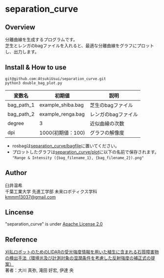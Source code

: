 # separation_curve
## Overview
分離曲線を生成するプログラムです。  
芝生とレンガのbagファイルを入れると、最適な分離曲線をグラフにプロットし、出力します。


## Install & How to use
```
git@github.com:AtsukiUsui/separation_curve.git
python3 double_bag_plot.py
```

| 変数名     | 初期値            | 説明                | 
| ---------- | ----------------- | ------------------- | 
| bag_path_1 | example_shiba.bag | 芝生のbagファイル   | 
| bag_path_2 | example_renga.bag | レンガのbagファイル | 
| degree     | 3                 | 近似曲線の次数      | 
| dpi     | 1000(初期値：100)                | グラフの解像度   | 

* rosbagは[separation_curve/bagfile](/bagfile)に置いてください。
* プロットしたグラフは[separation_curve/plot](/plot)に以下の名前で保存されます。  
``"Range & Intensity ({bag_filename_1}, {bag_filename_2}).png"``


## Author
  臼井温希  
  千葉工業大学 先進工学部 未来ロボティクス学科  
  kmmm13037@gmail.com

## Lincense
"separation_curve" is under [Apache License 2.0](/LICENSE)

## Reference
[刈払ロボットのためのLIDARの受光強度情報を用いた植生に含まれる石質障害物の検出手法（環境光及び計測対象の湿潤条件を考慮した反射強度の補正式の提案）](https://www.jstage.jst.go.jp/article/transjsme/80/819/80_2014dr0330/_article/-char/ja/)  
著者：大川 真弥, 滝田 好宏, 伊達 央